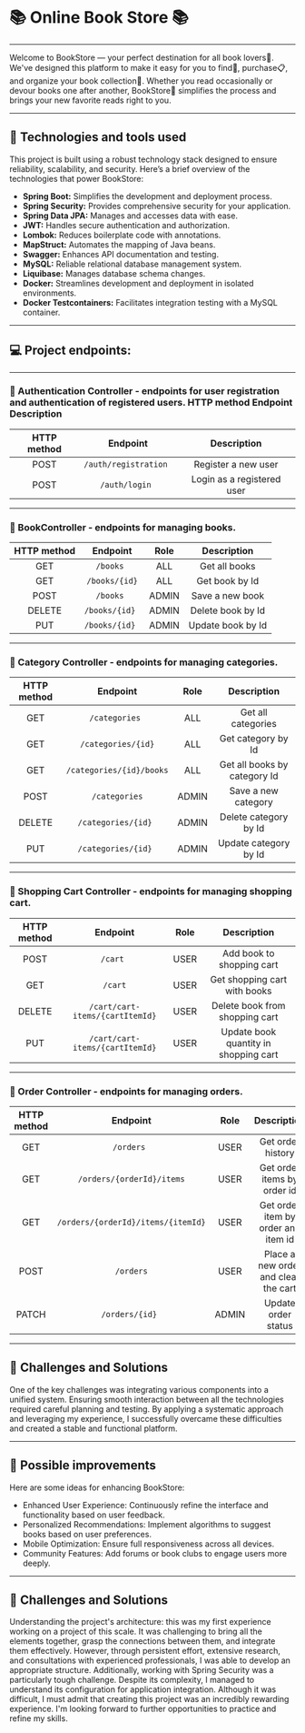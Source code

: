#              📚 Online Book Store 📚
___
Welcome to BookStore — your perfect destination for all book lovers📱. 
We've designed this platform to make it easy for you to find🔎, purchase📋, 
and organize your book collection🛒. Whether you read occasionally or 
devour books one after another, BookStore📖 simplifies the process and 
brings your new favorite reads right to you.
___
## 🔧 Technologies and tools used
This project is built using a robust technology stack designed to ensure
reliability, scalability, and security. Here’s a brief overview of 
the technologies that power BookStore:

- **Spring Boot:** Simplifies the development and deployment process.
- **Spring Security:** Provides comprehensive security for your application.
- **Spring Data JPA:** Manages and accesses data with ease.
- **JWT:** Handles secure authentication and authorization.
- **Lombok:** Reduces boilerplate code with annotations.
- **MapStruct:** Automates the mapping of Java beans.
- **Swagger:** Enhances API documentation and testing.
- **MySQL:** Reliable relational database management system.
- **Liquibase:** Manages database schema changes.
- **Docker:** Streamlines development and deployment in isolated environments.
- **Docker Testcontainers:** Facilitates integration testing with a MySQL container.
___

## 💻 Project endpoints:
___
### 🔑 Authentication Controller - endpoints for user registration and authentication of registered users. HTTP method Endpoint Description

| HTTP method |       Endpoint        |           Description           |
|:-----------:|:---------------------:|:-------------------------------:|
|    POST     | `/auth/registration ` |       Register a new user       |
|    POST     |    `/auth/login `     |   Login as a registered user    |

---
### 📔 BookController - endpoints for managing books.
| HTTP method |    Endpoint    | Role  |    Description    |
|:-----------:|:--------------:|:-----:|:-----------------:|
|     GET     |   `/books `    |  ALL  |   Get all books   |
|     GET     | `/books/{id}`  |  ALL  |  Get book by Id   |
|    POST     |   `/books `    | ADMIN |  Save a new book  |
|   DELETE    | `/books/{id} ` | ADMIN | Delete book by Id |
|     PUT     | `/books/{id} ` | ADMIN | Update book by Id |

---
### 📑 Category Controller - endpoints for managing categories.
| HTTP method |    Endpoint    | Role  |           Description            |
|:-----------:|:--------------:|:-----:|:--------------------------------:|
|     GET     |   `/categories `    |  ALL  | Get all categories |
|     GET     | `/categories/{id}`  |  ALL  |        Get category by Id        |
|     GET     | `/categories/{id}/books`  |  ALL  |   Get all books by category Id   |
|    POST     |   `/categories`    | ADMIN |         Save a new category        |
|   DELETE    | `/categories/{id} ` | ADMIN |        Delete category by Id         |
|     PUT     | `/categories/{id} ` | ADMIN |        Update category by Id         |

---
### 🛒 Shopping Cart Controller - endpoints for managing shopping cart.
| HTTP method |              Endpoint              | Role  |           Description            |
|:-----------:|:----------------------------------:|:-----:|:--------------------------------:|
|    POST     |             `/cart `             |  USER  | Add book to shopping cart |
|     GET     |     `/cart`    |  USER  |       Get shopping cart with books        |
|   DELETE    | `/cart/cart-items/{cartItemId}` | USER |       Delete book from shopping cart    |
|     PUT     |          `/cart/cart-items/{cartItemId}`          | USER |       Update book quantity in shopping cart        |

---
### 📜 Order Controller - endpoints for managing orders.

| HTTP method |              Endpoint              | Role  |           Description            |
|:-----------:|:----------------------------------:|:-----:|:--------------------------------:|
|     GET     |             `/orders `             |  USER  | Get order history |
|     GET     |     `/orders/{orderId}/items`      |  USER  |        Get order items by order id        |
|     GET     | `/orders/{orderId}/items/{itemId}` | USER |        Get order item by order and item id    |
|    POST     |          `/orders`          | USER |        Place a new order and clear the cart        |
|    PATCH    |          `/orders/{id} `           | ADMIN |       Update order status       |

___
## 🌟 Challenges and Solutions

One of the key challenges was integrating various components into a unified system. 
Ensuring smooth interaction between all the technologies required careful planning and testing. 
By applying a systematic approach and leveraging my experience, I successfully overcame 
these difficulties and created a stable and functional platform.

___
## 🌟 Possible improvements

Here are some ideas for enhancing BookStore:

- Enhanced User Experience: Continuously refine the interface and functionality based on user feedback.
- Personalized Recommendations: Implement algorithms to suggest books based on user preferences.
- Mobile Optimization: Ensure full responsiveness across all devices.
- Community Features: Add forums or book clubs to engage users more deeply.

---
## 💪 Challenges and Solutions

Understanding the project's architecture: this was my first experience working on a project of this scale. 
It was challenging to bring all the elements together, grasp the connections between them, 
and integrate them effectively. However, through persistent effort, extensive research, 
and consultations with experienced professionals, I was able to develop an appropriate structure. 
Additionally, working with Spring Security was a particularly tough challenge. Despite its complexity, 
I managed to understand its configuration for application integration. 
Although it was difficult, I must admit that creating this project was an incredibly rewarding experience. 
I'm looking forward to further opportunities to practice and refine my skills.
